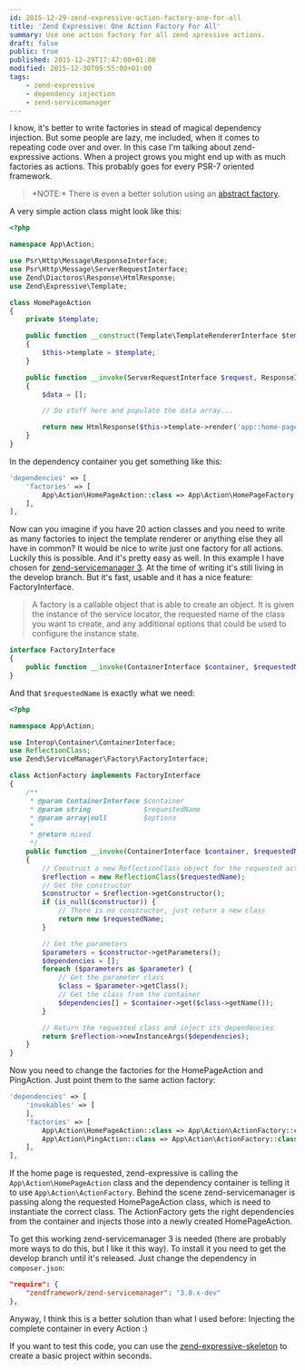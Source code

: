 ```yaml
---
id: 2015-12-29-zend-expressive-action-factory-one-for-all
title: 'Zend Expressive: One Action Factory For All'
summary: Use one action factory for all zend xpressive actions.
draft: false
public: true
published: 2015-12-29T17:47:00+01:00
modified: 2015-12-30T09:55:00+01:00
tags:
    - zend-expressive
    - dependency injection
    - zend-servicemanager
---
```


I know, it's better to write factories in stead of magical dependency injection. But some people are lazy, me included,
when it comes to repeating code over and over. In this case I'm talking about zend-expressive actions. When a project
grows you might end up with as much factories as actions. This probably goes for every PSR-7 oriented framework.

<blockquote class="blockquote">
    <p class="m-b-0">
        *NOTE:* There is even a better solution using an
        <a href="https://xtreamwayz.com/blog/2015-12-30-psr7-abstract-action-factory-one-for-all">abstract factory</a>.
    </p>
</blockquote>

A very simple action class might look like this:

```php
<?php

namespace App\Action;

use Psr\Http\Message\ResponseInterface;
use Psr\Http\Message\ServerRequestInterface;
use Zend\Diactoros\Response\HtmlResponse;
use Zend\Expressive\Template;

class HomePageAction
{
    private $template;

    public function __construct(Template\TemplateRendererInterface $template = null)
    {
        $this->template = $template;
    }

    public function __invoke(ServerRequestInterface $request, ResponseInterface $response, callable $next = null)
    {
        $data = [];

        // Do stuff here and populate the data array...

        return new HtmlResponse($this->template->render('app::home-page', $data));
    }
}
```

In the dependency container you get something like this:

```php
'dependencies' => [
    'factories' => [
        App\Action\HomePageAction::class => App\Action\HomePageFactory::class,
    ],
],
```

Now can you imagine if you have 20 action classes and you need to write as many factories to inject the template
renderer or anything else they all have in common? It would be nice to write just one factory for all actions. Luckily
this is possible. And it's pretty easy as well. In this example I have chosen for
[zend-servicemanager 3](https://github.com/zendframework/zend-servicemanager/tree/develop). At the time of writing it's
still living in the develop branch. But it's fast, usable and it has a nice feature: FactoryInterface.

> A factory is a callable object that is able to create an object. It is given the instance of the service locator,
the requested name of the class you want to create, and any additional options that could be used to configure the
instance state.

```php
interface FactoryInterface
{
    public function __invoke(ContainerInterface $container, $requestedName, array $options = null);
}
```

And that ``$requestedName`` is exactly what we need:

```php
<?php

namespace App\Action;

use Interop\Container\ContainerInterface;
use ReflectionClass;
use Zend\ServiceManager\Factory\FactoryInterface;

class ActionFactory implements FactoryInterface
{
    /**
     * @param ContainerInterface $container
     * @param string             $requestedName
     * @param array|null         $options
     *
     * @return mixed
     */
    public function __invoke(ContainerInterface $container, $requestedName, array $options = null)
    {
        // Construct a new ReflectionClass object for the requested action
        $reflection = new ReflectionClass($requestedName);
        // Get the constructor
        $constructor = $reflection->getConstructor();
        if (is_null($constructor)) {
            // There is no constructor, just return a new class
            return new $requestedName;
        }

        // Get the parameters
        $parameters = $constructor->getParameters();
        $dependencies = [];
        foreach ($parameters as $parameter) {
            // Get the parameter class
            $class = $parameter->getClass();
            // Get the class from the container
            $dependencies[] = $container->get($class->getName());
        }

        // Return the requested class and inject its dependencies
        return $reflection->newInstanceArgs($dependencies);
    }
}
```

Now you need to change the factories for the HomePageAction and PingAction. Just point them to the same action factory:

```php
'dependencies' => [
    'invokables' => [
    ],
    'factories' => [
        App\Action\HomePageAction::class => App\Action\ActionFactory::class,
        App\Action\PingAction::class => App\Action\ActionFactory::class,
    ],
],
```

If the home page is requested, zend-expressive is calling the ``App\Action\HomePageAction`` class and the dependency
container is telling it to use ``App\Action\ActionFactory``. Behind the scene zend-servicemanager is passing along the
requested HomePageAction class, which is need to instantiate the correct class. The ActionFactory gets the right
dependencies from the container and injects those into a newly created HomePageAction.

To get this working zend-servicemanager 3 is needed (there are probably more ways to do this, but I like it this way).
To install it you need to get the develop branch until it's released. Just change the dependency in ``composer.json``:

```json
"require": {
    "zendframework/zend-servicemanager": "3.0.x-dev"
},
```

Anyway, I think this is a better solution than what I used before: Injecting the complete container in every Action :)

If you want to test this code, you can use the [zend-expressive-skeleton](https://github.com/zendframework/zend-expressive-skeleton)
to create a basic project within seconds.
